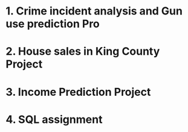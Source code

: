 # 1. Crime incident analysis and Gun use prediction Pro
# 2. House sales in King County Project
# 3. Income Prediction Project
# 4. SQL assignment 
